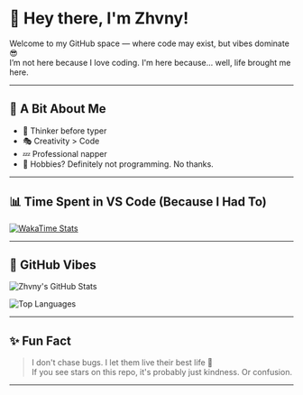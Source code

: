 # 👋 Hey there, I'm Zhvny!

Welcome to my GitHub space — where code may exist, but vibes dominate 😎  
I’m not here because I love coding. I'm here because... well, life brought me here.

---

## 🤹 A Bit About Me

- 🧠 Thinker before typer  
- 🎭 Creativity > Code  
- 💤 Professional napper  
- 🛑 Hobbies? Definitely not programming. No thanks.

---

## 📊 Time Spent in VS Code (Because I Had To)
[![WakaTime Stats](https://github-readme-stats.vercel.app/api/wakatime?username=zhvny&layout=compact&theme=dracula)](https://wakatime.com/@Zhvny)

---

## 🧩 GitHub Vibes

![Zhvny's GitHub Stats](https://github-readme-stats.vercel.app/api?username=zhvny&show_icons=true&theme=tokyonight)

![Top Languages](https://github-readme-stats.vercel.app/api/top-langs/?username=zhvny&layout=compact&theme=tokyonight)

---

## ✨ Fun Fact

> I don't chase bugs. I let them live their best life 🐞  
> If you see stars on this repo, it's probably just kindness. Or confusion.

---